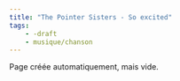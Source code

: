 ```yaml
---
title: "The Pointer Sisters - So excited"
tags:
    - -draft
    - musique/chanson
---
```


Page créée automatiquement, mais vide.
